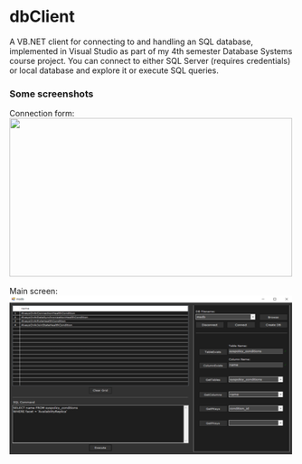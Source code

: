 # dbClient
A VB.NET client for connecting to and handling an SQL database, implemented in Visual Studio as part of my 4th semester Database Systems course project.
You can connect to either SQL Server (requires credentials) or local database and explore it or execute SQL queries.

### Some screenshots

Connection form: \
<img src="./connection.png" width="500" height="281">

Main screen: \
<img src="./main_screen.png" width="500" height="281">
